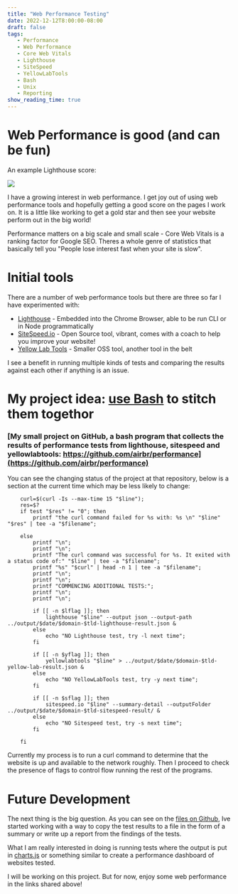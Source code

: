```yaml
---
title: "Web Performance Testing"
date: 2022-12-12T8:00:00-08:00
draft: false
tags: 
   - Performance
   - Web Performance
   - Core Web Vitals
   - Lighthouse
   - SiteSpeed
   - YellowLabTools
   - Bash
   - Unix
   - Reporting
show_reading_time: true
---
```


# Web Performance is good (and can be fun)


An example Lighthouse score:

![](/lighthouse.png)

I have a growing interest in web performance. I get joy out of using web performance tools and hopefully getting a good score on the pages I work on. It is a little like working to get a gold star and then see your website perform out in the big world!

Performance matters on a big scale and small scale - Core Web Vitals is a ranking factor for Google SEO. Theres a whole genre of statistics that basically tell you "People lose interest fast when your site is slow".

# Initial tools

There are a number of web performance tools but there are three so far I have experimented with:

* [Lighthouse](https://github.com/GoogleChrome/lighthouse) - Embedded into the Chrome Browser, able to be run CLI or in Node programmatically
* [SiteSpeed.io](https://www.sitespeed.io/) - Open Source tool, vibrant, comes with a coach to help you improve your website!
* [Yellow Lab Tools](https://yellowlab.tools/) - Smaller OSS tool, another tool in the belt

I see a benefit in running multiple kinds of tests and comparing the results against each other if anything is an issue.

# My project idea: [use Bash](https://en.wikipedia.org/wiki/Bash_(Unix_shell)) to stitch them togethor 

### [My small project on GitHub, a bash program that collects the results of performance tests from lighthouse, sitespeed and yellowlabtools: https://github.com/airbr/performance](https://github.com/airbr/performance)


You can see the changing status of the project at that repository, below is a section at the current time which may be less likely to change:

```
    curl=$(curl -Is --max-time 15 "$line");
    res=$?
    if test "$res" != "0"; then
        printf "the curl command failed for %s with: %s \n" "$line" "$res" | tee -a "$filename";
        
    else
        printf "\n";
        printf "\n";
        printf "The curl command was successful for %s. It exited with a status code of:" "$line" | tee -a "$filename";
        printf "%s" "$curl" | head -n 1 | tee -a "$filename";
        printf "\n";
        printf "\n";
        printf "COMMENCING ADDITIONAL TESTS:";
        printf "\n";
        printf "\n";

        if [[ -n $lflag ]]; then
            lighthouse "$line" --output json --output-path ../output/$date/$domain-$tld-lighthouse-result.json &
        else
            echo "NO Lighthouse test, try -l next time";
        fi

        if [[ -n $yflag ]]; then
            yellowlabtools "$line" > ../output/$date/$domain-$tld-yellow-lab-result.json &
        else
            echo "NO YellowLabTools test, try -y next time";
        fi

        if [[ -n $sflag ]]; then
            sitespeed.io "$line" --summary-detail --outputFolder ../output/$date/$domain-$tld-sitespeed-result/ &
        else
            echo "NO Sitespeed test, try -s next time";
        fi

    fi
```

Currently my process is to run a curl command to determine that the website is up and available to the network roughly. Then I proceed to check the presence of flags to control flow running the rest of the programs.


# Future Development

The next thing is the big question. As you can see on the [files on Github](https://github.com/airbr/performance/blob/main/src/battery.sh), Ive started working with a way to copy the test results to a file in the form of a summary or write up a report from the findings of the tests.

What I am really interested in doing is running tests where the output is put in [charts.js](https://www.chartjs.org/) or something similar to create a performance dashboard of websites tested.

I will be working on this project. But for now, enjoy some web performance in the links shared above!